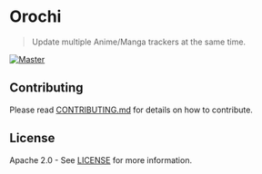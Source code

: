 # Orochi

> Update multiple Anime/Manga trackers at the same time.
  
[![Master](https://github.com/Chesire/Orochi/actions/workflows/master.yml/badge.svg)](https://github.com/Chesire/Orochi/actions/workflows/master.yml)

<!-- If Application
> Google Play Link
> Screenshots

## Features

## Tech Stack
-->

<!-- If Library
## Installation

## Usage example

## Configuration

-->

## Contributing

Please read [CONTRIBUTING.md](https://github.com/Chesire/Orochi/blob/master/CONTRIBUTING.md) for details on how to contribute.

## License

Apache 2.0 - See [LICENSE](https://github.com/Chesire/Orochi/blob/master/LICENSE) for more information.
